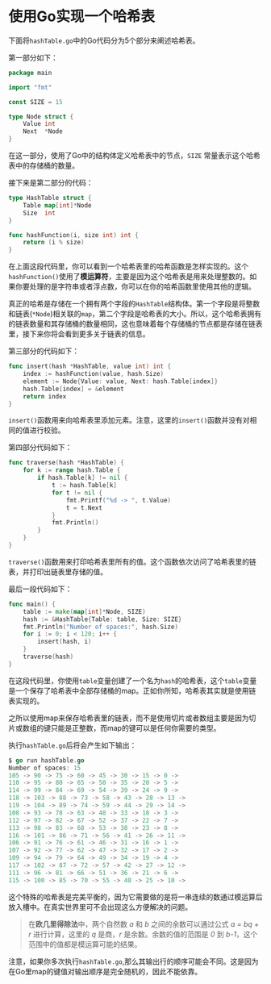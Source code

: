 # **使用Go实现一个哈希表**

下面将`hashTable.go`中的Go代码分为5个部分来阐述哈希表。

第一部分如下：
```go
package main

import "fmt"

const SIZE = 15

type Node struct {
    Value int
    Next  *Node
}
```
在这一部分，使用了Go中的结构体定义哈希表中的节点，`SIZE` 常量表示这个哈希表中的存储桶的数量。

接下来是第二部分的代码：

```go
type HashTable struct {
    Table map[int]*Node
    Size  int
}

func hashFunction(i, size int) int {
    return (i % size)
}

```
在上面这段代码里，你可以看到一个哈希表里的哈希函数是怎样实现的。这个`hashFunction()`使用了**模运算符**，主要是因为这个哈希表是用来处理整数的。如果你要处理的是字符串或者浮点数，你可以在你的哈希函数里使用其他的逻辑。

真正的哈希是存储在一个拥有两个字段的`HashTable`结构体。第一个字段是将整数和链表(`*Node`)相关联的`map`，第二个字段是哈希表的大小。所以，这个哈希表拥有的链表数量和其存储桶的数量相同，这也意味着每个存储桶的节点都是存储在链表里，接下来你将会看到更多关于链表的信息。

第三部分的代码如下：
```go
func insert(hash *HashTable, value int) int {
    index := hashFunction(value, hash.Size)
    element := Node{Value: value, Next: hash.Table[index]}
    hash.Table[index] = &element
    return index
}
```

`insert()`函数用来向哈希表里添加元素。注意，这里的`insert()`函数并没有对相同的值进行校验。

第四部分代码如下：
```go
func traverse(hash *HashTable) {
    for k := range hash.Table {
        if hash.Table[k] != nil {
            t := hash.Table[k]
            for t != nil {
                fmt.Printf("%d -> ", t.Value)
                t = t.Next
            }
            fmt.Println()
        }
    }
}
```
`traverse()`函数用来打印哈希表里所有的值。这个函数依次访问了哈希表里的链表，并打印出链表里存储的值。

最后一段代码如下：
```go
func main() {
	table := make(map[int]*Node, SIZE)
	hash := &HashTable{Table: table, Size: SIZE}
	fmt.Println("Number of spaces:", hash.Size)
	for i := 0; i < 120; i++ {
		insert(hash, i)
	}
	traverse(hash)
}
```
在这段代码里，你使用`table`变量创建了一个名为`hash`的哈希表，这个`table`变量是一个保存了哈希表中全部存储桶的map。正如你所知，哈希表其实就是使用链表实现的。

之所以使用map来保存哈希表里的链表，而不是使用切片或者数组主要是因为切片或数组的键只能是正整数，而map的键可以是任何你需要的类型。

执行`hashTable.go`后将会产生如下输出：
```go
$ go run hashTable.go
Number of spaces: 15
105 -> 90 -> 75 -> 60 -> 45 -> 30 -> 15 -> 0 ->
110 -> 95 -> 80 -> 65 -> 50 -> 35 -> 20 -> 5 ->
114 -> 99 -> 84 -> 69 -> 54 -> 39 -> 24 -> 9 ->
118 -> 103 -> 88 -> 73 -> 58 -> 43 -> 28 -> 13 ->
119 -> 104 -> 89 -> 74 -> 59 -> 44 -> 29 -> 14 ->
108 -> 93 -> 78 -> 63 -> 48 -> 33 -> 18 -> 3 ->
112 -> 97 -> 82 -> 67 -> 52 -> 37 -> 22 -> 7 ->
113 -> 98 -> 83 -> 68 -> 53 -> 38 -> 23 -> 8 ->
116 -> 101 -> 86 -> 71 -> 56 -> 41 -> 26 -> 11 ->
106 -> 91 -> 76 -> 61 -> 46 -> 31 -> 16 -> 1 ->
107 -> 92 -> 77 -> 62 -> 47 -> 32 -> 17 -> 2 ->
109 -> 94 -> 79 -> 64 -> 49 -> 34 -> 19 -> 4 ->
117 -> 102 -> 87 -> 72 -> 57 -> 42 -> 27 -> 12 ->
111 -> 96 -> 81 -> 66 -> 51 -> 36 -> 21 -> 6 ->
115 -> 100 -> 85 -> 70 -> 55 -> 40 -> 25 -> 10 ->
```

这个特殊的哈希表是完美平衡的，因为它需要做的是将一串连续的数通过模运算后放入槽中。在真实世界里可不会出现这么方便解决的问题。

> 在**欧几里得除法**中，两个自然数 *a* 和 *b* 之间的余数可以通过公式 *a = bq + r* 进行计算，这里的 *q* 是商，*r* 是余数。余数的值的范围是 *0* 到 *b-1*，这个范围中的值都是模运算可能的结果。

注意，如果你多次执行`hashTable.go`,那么其输出行的顺序可能会不同。这是因为在Go里map的键值对输出顺序是完全随机的，因此不能依靠。






